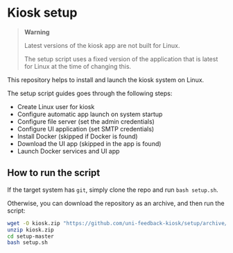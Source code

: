 # Kiosk setup

> **Warning**
>
> Latest versions of the kiosk app are not built for Linux.
>
> The setup script uses a fixed version of the application that is latest for Linux at the time of changing this.

This repository helps to install and launch the kiosk system on Linux.

The setup script guides goes through the following steps:

- Create Linux user for kiosk
- Configure automatic app launch on system startup
- Configure file server (set the admin credentials)
- Configure UI application (set SMTP credentials)
- Install Docker (skipped if Docker is found)
- Download the UI app (skipped in the app is found)
- Launch Docker services and UI app

## How to run the script

If the target system has `git`, simply clone the repo and run `bash setup.sh`.

Otherwise, you can download the repository as an archive, and then run the script:

```bash
wget -O kiosk.zip "https://github.com/uni-feedback-kiosk/setup/archive/refs/heads/master.zip"
unzip kiosk.zip
cd setup-master
bash setup.sh
```
